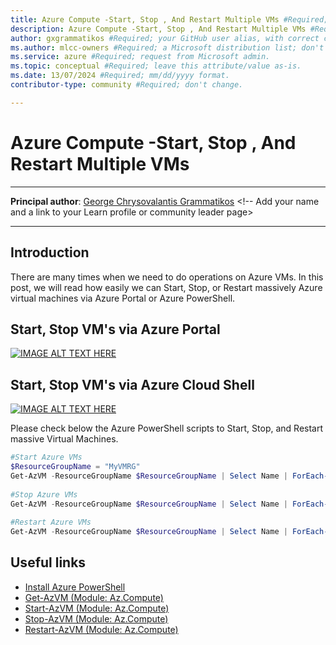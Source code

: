 ```yaml
---
title: Azure Compute -Start, Stop , And Restart Multiple VMs #Required; page title displayed in search results. Don't enclose in quotation marks. 
description: Azure Compute -Start, Stop , And Restart Multiple VMs #Required; article description that's displayed in search results. Don't enclose in quotation marks. Do end with a period.
author: gxgrammatikos #Required; your GitHub user alias, with correct capitalization.
ms.author: mlcc-owners #Required; a Microsoft distribution list; don't change. 
ms.service: azure #Required; request from Microsoft admin. 
ms.topic: conceptual #Required; leave this attribute/value as-is.
ms.date: 13/07/2024 #Required; mm/dd/yyyy format.
contributor-type: community #Required; don't change.

---
```


# Azure Compute -Start, Stop , And Restart Multiple VMs

---

**Principal author**: [George Chrysovalantis Grammatikos](/users/georgechrysovalantisgrammatikos-8518/) <!-- Add your name and a link to your Learn profile or community leader page>

---

## Introduction

There are many times when we need to do operations on Azure VMs. 
In this post, we will read how easily we can Start, Stop, or Restart massively Azure virtual machines via Azure Portal or Azure PowerShell.

## Start, Stop VM's via Azure Portal

[![IMAGE ALT TEXT HERE](https://img.youtube.com/vi/4UlfI9MzRF0/0.jpg)](https://www.youtube.com/watch?v=4UlfI9MzRF0)

## Start, Stop VM's via Azure Cloud Shell

[![IMAGE ALT TEXT HERE](https://img.youtube.com/vi/4EK_RSF6zY0/0.jpg)](https://www.youtube.com/watch?v=4EK_RSF6zY0)

Please check below the Azure PowerShell scripts to Start, Stop, and Restart massive Virtual Machines.

```powershell
#Start Azure VMs 
$ResourceGroupName = "MyVMRG"
Get-AzVM -ResourceGroupName $ResourceGroupName | Select Name | ForEach-Object { Start-AzVM -ResourceGroupName $ResourceGroupName -Name $_.Name }
 
#Stop Azure VMs 
Get-AzVM -ResourceGroupName $ResourceGroupName | Select Name | ForEach-Object { Stop-AzVM -ResourceGroupName $ResourceGroupName -Name $_.Name }
 
#Restart Azure VMs 
Get-AzVM -ResourceGroupName $ResourceGroupName | Select Name | ForEach-Object { Restart-AzVM -ResourceGroupName $ResourceGroupName -Name $_.Name }

```

## Useful links

- [Install Azure PowerShell](/powershell/azure/install-az-ps?view=azps-4.4.0)
- [Get-AzVM (Module: Az.Compute)](/powershell/module/az.compute/get-azvm?view=azps-4.4.0)
- [Start-AzVM (Module: Az.Compute)](/powershell/module/Az.Compute/Start-AzVM?view=azps-4.4.0)
- [Stop-AzVM (Module: Az.Compute)](/powershell/module/az.compute/stop-azvm?view=azps-4.4.0)
- [Restart-AzVM (Module: Az.Compute)](/powershell/module/Az.Compute/Restart-AzVM?view=azps-4.4.0)
